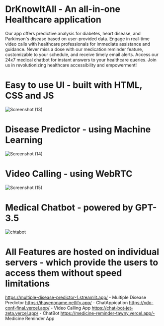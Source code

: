 # DrKnowItAll - An all-in-one Healthcare application

Our app offers predictive analysis for diabetes, heart disease, and Parkinson's disease based on user-provided data. Engage in real-time video calls with healthcare professionals for immediate assistance and guidance. Never miss a dose with our medication reminder feature, customizable to your schedule, and receive timely email alerts. Access our 24x7 medical chatbot for instant answers to your healthcare queries. Join us in revolutionizing healthcare accessibility and empowerment!

# Easy to use UI - built with HTML, CSS and JS
![Screenshot (13)](https://github.com/JuniorDevs27/Team_noobs/assets/161307337/b638d2e8-32bc-43c0-9c50-51d0ed76a127)

# Disease Predictor - using Machine Learning
![Screenshot (14)](https://github.com/JuniorDevs27/Team_noobs/assets/161307337/5bf0e7e5-d178-4f98-ac77-808cb81a5de6)

# Video Calling - using WebRTC
![Screenshot (15)](https://github.com/JuniorDevs27/Team_noobs/assets/161307337/f5425634-acbe-4372-97ba-9b6903e3d098)

# Medical Chatbot - powered by GPT-3.5
![chtabot](https://github.com/JuniorDevs27/Team_noobs/assets/161307337/97afaee1-f275-4118-8eb6-9c5054a3bee0)


# All Features are hosted on individual servers - which provide the users to access them without speed limitations

https://multiple-disease-predictor-1.streamlit.app/ - Multiple Disease Predictor
https://ihavenoname.netlify.app/ - ChatAppication
https://vdo-conf-final.vercel.app/ - Video Calling App
https://chat-bot-jet-zeta.vercel.app/ - ChatBot
https://medicine-reminder-tawny.vercel.app/- Medicine Reminder App

